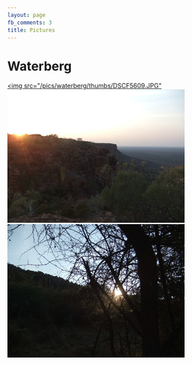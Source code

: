 ```yaml
---
layout: page
fb_comments: 3
title: Pictures
---
```


# Waterberg
<a href="/pics/waterberg/DSCF5609.JPG" data-lightbox="roadtrip"><img src="/pics/waterberg/thumbs/DSCF5609.JPG"</a>
<a href="/pics/waterberg/DSCF5655.JPG" data-lightbox="roadtrip"><img src="/pics/waterberg/thumbs/DSCF5655.JPG"></a>
<a href="/pics/waterberg/DSCF5660.JPG" data-lightbox="roadtrip"><img src="/pics/waterberg/thumbs/DSCF5660.JPG"></a>
